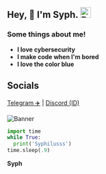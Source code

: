 ## Hey, 👋 I'm Syph. <img src="https://cdn.discordapp.com/attachments/1135539699826561067/1135539743321489499/IMG_7999.jpg" width=25 height=25 alt="Banner">

### Some things about me!
- __I love cybersecurity__
- __I make code when I'm bored__
- __I love the color blue__

## Socials
[Telegram ✈️](https://pastebin.com/raw/h3FwWcx7) |
[Discord (ID)](https://pastebin.com/raw/nKzxtFX2)


<img src="https://i.giphy.com/media/WtaLybco6QwthfsJBS/giphy.webp" alt="Banner"> 

```python
import time
while True:
  print('Syphilusss')
time.sleep(.9)
```

__Syph__
